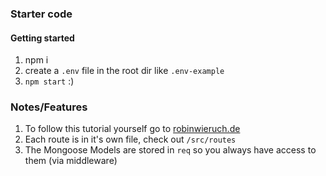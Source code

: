 ### Starter code

#### Getting started
1. npm i
1. create a `.env` file in the root dir like `.env-example`
1. `npm start` :)

### Notes/Features
1. To follow this tutorial yourself go to [robinwieruch.de](https://www.robinwieruch.de/mongodb-express-setup-tutorial)
1. Each route is in it's own file, check out `/src/routes`
1. The Mongoose Models are stored in `req` so you always have access to them (via middleware)
